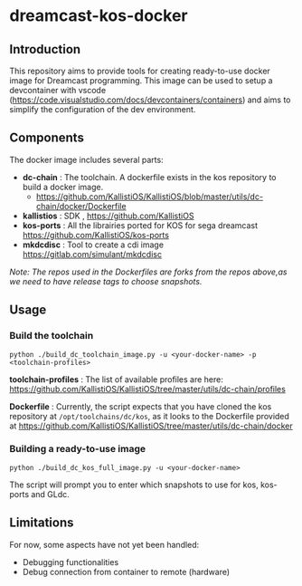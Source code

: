 # dreamcast-kos-docker

## Introduction 

This repository aims to provide tools for creating ready-to-use docker image for Dreamcast programming.
This image can be used to setup a devcontainer with vscode (https://code.visualstudio.com/docs/devcontainers/containers) and aims to simplify the configuration of the dev environment.

## Components
The docker image includes several parts:
* **dc-chain** : The toolchain. A dockerfile exists in the kos repository to build a docker image.
   - https://github.com/KallistiOS/KallistiOS/blob/master/utils/dc-chain/docker/Dockerfile
* **kallistios** : SDK , https://github.com/KallistiOS
* **kos-ports** : All the librairies ported for KOS for sega dreamcast https://github.com/KallistiOS/kos-ports
* **mkdcdisc** : Tool to create a cdi image https://gitlab.com/simulant/mkdcdisc

*Note: The repos used in the Dockerfiles are forks from the repos above,as we need to have release tags to choose snapshots.*

## Usage

### Build the toolchain

```shell
python ./build_dc_toolchain_image.py -u <your-docker-name> -p <toolchain-profiles>
```

**toolchain-profiles** : The list of available profiles are here: https://github.com/KallistiOS/KallistiOS/tree/master/utils/dc-chain/profiles

**Dockerfile** : Currently, the script expects that you have cloned the kos repository at `/opt/toolchains/dc/kos`, as it looks to the Dockerfile provided  at https://github.com/KallistiOS/KallistiOS/tree/master/utils/dc-chain/docker


### Building a ready-to-use image

```shell
python ./build_dc_kos_full_image.py -u <your-docker-name>
```

The script will prompt you to enter which snapshots to use for kos, kos-ports and GLdc.



## Limitations
For now, some aspects have not yet been handled:
- Debugging functionalities
- Debug connection from container to remote (hardware)